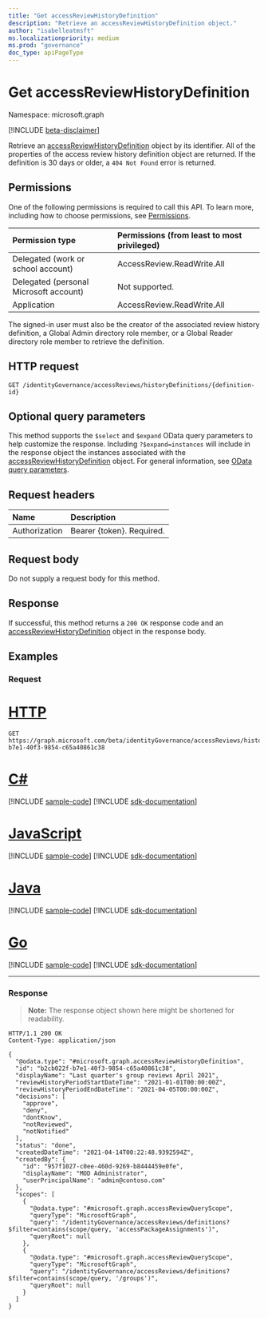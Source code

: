 ```yaml
---
title: "Get accessReviewHistoryDefinition"
description: "Retrieve an accessReviewHistoryDefinition object."
author: "isabelleatmsft"
ms.localizationpriority: medium
ms.prod: "governance"
doc_type: apiPageType
---
```


# Get accessReviewHistoryDefinition

Namespace: microsoft.graph

[!INCLUDE [beta-disclaimer](../../includes/beta-disclaimer.md)]

Retrieve an [accessReviewHistoryDefinition](../resources/accessreviewhistorydefinition.md) object by its identifier. All of the properties of the access review history definition object are returned. If the definition is 30 days or older, a `404 Not Found` error is returned.

## Permissions

One of the following permissions is required to call this API. To learn more, including how to choose permissions, see [Permissions](/graph/permissions-reference).

|Permission type|Permissions (from least to most privileged)|
|:---|:---|
|Delegated (work or school account)|AccessReview.ReadWrite.All|
|Delegated (personal Microsoft account)|Not supported.|
|Application|AccessReview.ReadWrite.All|

The signed-in user must also be the creator of the associated review history definition, a Global Admin directory role member, or a Global Reader directory role member to retrieve the definition.

## HTTP request

<!-- {
  "blockType": "ignored"
}
-->

``` http
GET /identityGovernance/accessReviews/historyDefinitions/{definition-id}
```
## Optional query parameters

This method supports the `$select` and `$expand` OData query parameters to help customize the response. Including `?$expand=instances` will include in the response object the instances associated with the [accessReviewHistoryDefinition](../resources/accessreviewhistorydefinition.md) object. For general information, see [OData query parameters](/graph/query-parameters).

## Request headers

|Name|Description|
|:---|:---|
|Authorization|Bearer {token}. Required.|

## Request body

Do not supply a request body for this method.

## Response

If successful, this method returns a `200 OK` response code and an [accessReviewHistoryDefinition](../resources/accessreviewhistorydefinition.md) object in the response body.

## Examples

### Request

# [HTTP](#tab/http)

<!-- {
  "blockType": "request",
  "name": "get_accessreviewhistorydefinition"
}
-->

``` http
GET https://graph.microsoft.com/beta/identityGovernance/accessReviews/historyDefinitions/b2cb022f-b7e1-40f3-9854-c65a40861c38
```

# [C#](#tab/csharp)
[!INCLUDE [sample-code](../includes/snippets/csharp/get-accessreviewhistorydefinition-csharp-snippets.md)]
[!INCLUDE [sdk-documentation](../includes/snippets/snippets-sdk-documentation-link.md)]

# [JavaScript](#tab/javascript)
[!INCLUDE [sample-code](../includes/snippets/javascript/get-accessreviewhistorydefinition-javascript-snippets.md)]
[!INCLUDE [sdk-documentation](../includes/snippets/snippets-sdk-documentation-link.md)]

# [Java](#tab/java)
[!INCLUDE [sample-code](../includes/snippets/java/get-accessreviewhistorydefinition-java-snippets.md)]
[!INCLUDE [sdk-documentation](../includes/snippets/snippets-sdk-documentation-link.md)]

# [Go](#tab/go)
[!INCLUDE [sample-code](../includes/snippets/go/get-accessreviewhistorydefinition-go-snippets.md)]
[!INCLUDE [sdk-documentation](../includes/snippets/snippets-sdk-documentation-link.md)]

---

### Response

>**Note:** The response object shown here might be shortened for readability.
<!-- {
  "blockType": "response",
  "truncated": true,
  "@odata.type": "microsoft.graph.accessReviewHistoryDefinition"
}
-->

``` http
HTTP/1.1 200 OK
Content-Type: application/json

{
  "@odata.type": "#microsoft.graph.accessReviewHistoryDefinition",
  "id": "b2cb022f-b7e1-40f3-9854-c65a40861c38",
  "displayName": "Last quarter's group reviews April 2021",
  "reviewHistoryPeriodStartDateTime": "2021-01-01T00:00:00Z",
  "reviewHistoryPeriodEndDateTime": "2021-04-05T00:00:00Z",
  "decisions": [
    "approve",
    "deny",
    "dontKnow",
    "notReviewed",
    "notNotified"
  ],
  "status": "done",
  "createdDateTime": "2021-04-14T00:22:48.9392594Z",
  "createdBy": {
    "id": "957f1027-c0ee-460d-9269-b8444459e0fe",
    "displayName": "MOD Administrator",
    "userPrincipalName": "admin@contoso.com"
  },
  "scopes": [
    {
      "@odata.type": "#microsoft.graph.accessReviewQueryScope",
      "queryType": "MicrosoftGraph",     
      "query": "/identityGovernance/accessReviews/definitions?$filter=contains(scope/query, 'accessPackageAssignments')",
      "queryRoot": null
    },  
    {
      "@odata.type": "#microsoft.graph.accessReviewQueryScope",
      "queryType": "MicrosoftGraph",     
      "query": "/identityGovernance/accessReviews/definitions?$filter=contains(scope/query, '/groups')",
      "queryRoot": null
    }
  ]
}
```
